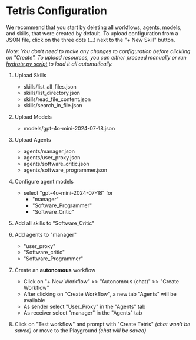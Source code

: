 # Tetris Configuration

We recommend that you start by deleting all workflows, agents, models, and
skills, that were created by default. To upload configuration from a JSON file, click on the three dots (...) next to the "+ New Skill" button. 

*Note: You don't need to make any changes to configuration before clickling on "Create". To upload resources, you can either proceed manually or run [hydrate.py script](../hydrate.py) to load it all automatically.*

1. Upload Skills
    - skills/list_all_files.json
    - skills/list_directory.json
    - skills/read_file_content.json
    - skills/search_in_file.json

2. Upload Models
    - models/gpt-4o-mini-2024-07-18.json

3. Upload Agents
    - agents/manager.json
    - agents/user_proxy.json
    - agents/software_critic.json
    - agents/software_programmer.json

4. Configure agent models
    - select "gpt-4o-mini-2024-07-18" for
        * "manager"
        * "Software_Programmer"
        * "Software_Critic"

5. Add all skills to "Software_Critic"

6. Add agents to "manager"
    - "user_proxy"
    - "Software_critic"
    - "Software_Programmer"

7. Create an **autonomous** workflow
    - Click on "+ New Workflow" >> "Autonomous (chat)" >> "Create Workflow"
    - After clicking on "Create Workflow", a new tab "Agents" will be available
    - As sender select "User_Proxy" in the "Agents" tab
    - As receiver select "manager" in the "Agents" tab
    
8. Click on "Test workflow" and prompt with "Create Tetris" *(chat won't be saved)* or move to the Playground *(chat will be saved)*
